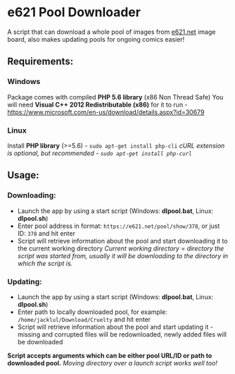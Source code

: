 # e621 Pool Downloader

A script that can download a whole pool of images from [e621.net](https://e621.net) image board, also makes updating pools for ongoing comics easier!

## Requirements:

### Windows

Package comes with compiled **PHP 5.6 library** (x86 Non Thread Safe)
You will need **Visual C++ 2012 Redistributable (x86)** for it to run - https://www.microsoft.com/en-us/download/details.aspx?id=30679

### Linux

Install **PHP library** (>=5.6) - `sudo apt-get install php-cli`
_cURL extension is optional, but recommended -  `sudo apt-get install php-curl`_

## Usage:

### Downloading:
- Launch the app by using a start script (Windows: **dlpool.bat**, Linux: **dlpool.sh**)
- Enter pool address in format: `https://e621.net/pool/show/378`, or just ID: `378` and hit enter
- Script will retrieve information about the pool and start downloading it to the current working directory
_Current working directory = directory the script was started from, usually it will be downloading to the directory in which the script is._

### Updating:
- Launch the app by using a start script (Windows: **dlpool.bat**, Linux: **dlpool.sh**)
- Enter path to locally downloaded pool, for example: `/home/jacklul/Download/Cruelty` and hit enter
- Script will retrieve information about the pool and start updating it - missing and corrupted files will be redownloaded, newly added files will be downloaded

**Script accepts arguments which can be either pool URL/ID or path to downloaded pool.**
_Moving directory over a launch script works well too!_
